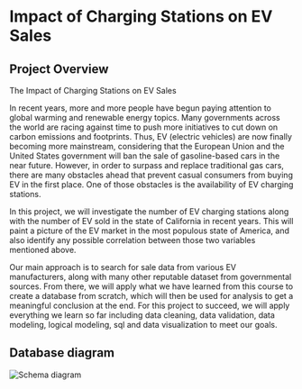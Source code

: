 # Impact of Charging Stations on EV Sales

## Project Overview
The Impact of Charging Stations on EV Sales

In recent years, more and more people have begun paying attention to global warming and renewable energy topics. Many governments across the world are racing against time to push more initiatives to cut down on carbon emissions and footprints. Thus, EV (electric vehicles) are now finally becoming more mainstream, considering that the European Union and the United States government will ban the sale of gasoline-based cars in the near future. However, in order to surpass and replace traditional gas cars, there are many obstacles ahead that prevent casual consumers from buying EV in the first place. One of those obstacles is the availability of EV charging stations.

In this project, we will investigate the number of EV charging stations along with the number of EV sold in the state of California in recent years. This will paint a picture of the EV market in the most populous state of America, and also identify any possible correlation between those two variables mentioned above.

Our main approach is to search for sale data from various EV manufacturers, along with many other reputable dataset from governmental sources. From there, we will apply what we have learned from this course to create a database from scratch, which will then be used for analysis to get a meaningful conclusion at the end. For this project to succeed, we will apply everything we learn so far including data cleaning, data validation, data modeling, logical modeling, sql and data visualization to meet our goals.

## Database diagram

![Schema diagram](/images/data225_project.drawio.png)
